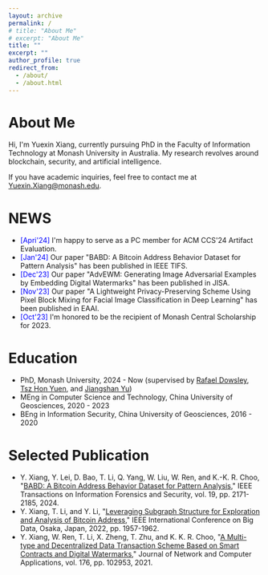 ```yaml
---
layout: archive
permalink: /
# title: "About Me"
# excerpt: "About Me"
title: ""
excerpt: ""
author_profile: true
redirect_from: 
  - /about/
  - /about.html
---
```


About Me
======
Hi, I'm Yuexin Xiang, currently pursuing PhD in the Faculty of Information Technology at Monash University in Australia. My research revolves around blockchain, security, and artificial intelligence. 

If you have academic inquiries, feel free to contact me at <a style="text-decoration: none">Yuexin.Xiang@monash.edu</a>.

NEWS
======
<ul class="list__news">
  <li><span style="color: blue;">[Apri'24]</span> I'm happy to serve as a PC member for ACM CCS'24 Artifact Evaluation.</li>
  <li><span style="color: blue;">[Jan'24]</span> Our paper "BABD: A Bitcoin Address Behavior Dataset for Pattern Analysis" has been published in IEEE TIFS.</li>
  <li><span style="color: blue;">[Dec'23]</span> Our paper "AdvEWM: Generating Image Adversarial Examples by Embedding Digital Watermarks" has been published in JISA.</li>
  <li><span style="color: blue;">[Nov'23]</span> Our paper "A Lightweight Privacy-Preserving Scheme Using Pixel Block Mixing for Facial Image Classification in Deep Learning" has been published in EAAI.</li>
  <li><span style="color: blue;">[Oct'23]</span> I'm honored to be the recipient of Monash Central Scholarship for 2023.</li>
</ul>

Education
======
* PhD, Monash University, 2024 - Now (supervised by [Rafael Dowsley](https://dowsley.net), [Tsz Hon Yuen](https://thyuen.github.io), and [Jiangshan Yu](https://www.jiangshanyu.com))
* MEng in Computer Science and Technology, China University of Geosciences, 2020 - 2023
* BEng in Information Security, China University of Geosciences, 2016 - 2020
 
Selected Publication
======
* Y. Xiang, Y. Lei, D. Bao, T. Li, Q. Yang, W. Liu, W. Ren, and K.-K. R. Choo, "[BABD: A Bitcoin Address Behavior Dataset for Pattern Analysis](https://doi.org/10.1109/TIFS.2023.3347894)," IEEE Transactions on Information Forensics and Security, vol. 19, pp. 2171-2185, 2024.
* Y. Xiang, T. Li, and Y. Li, "[Leveraging Subgraph Structure for Exploration and Analysis of Bitcoin Address](https://doi.org/10.1109/BigData55660.2022.10020980)," IEEE International Conference on Big Data, Osaka, Japan, 2022, pp. 1957-1962.
* Y. Xiang, W. Ren, T. Li, X. Zheng, T. Zhu, and K. K. R. Choo, "[A Multi-type and Decentralized Data Transaction Scheme Based on Smart Contracts and Digital Watermarks](https://doi.org/10.1016/j.jnca.2020.102953)," Journal of Network and Computer Applications, vol. 176, pp. 102953, 2021.



